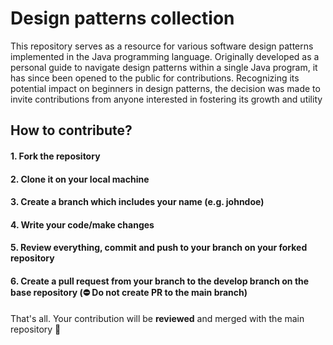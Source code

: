 
# Design patterns collection 

This repository serves as a resource for various software design patterns implemented in the Java programming language. Originally developed as a personal guide to navigate design patterns within a single Java program, it has since been opened to the public for contributions. Recognizing its potential impact on beginners in design patterns, the decision was made to invite contributions from anyone interested in fostering its growth and utility


## How to contribute?

#### 1. Fork the repository
#### 2. Clone it on your local machine
#### 3. Create a branch which includes your name (e.g. johndoe)
#### 4. Write your code/make changes
#### 5. Review everything, commit and push to your branch on your forked repository
#### 6. Create a pull request from your branch to the develop branch on the base repository (⛔️ Do not create PR to the main branch)

That's all. Your contribution will be **reviewed** and merged with the main repository 🙌

